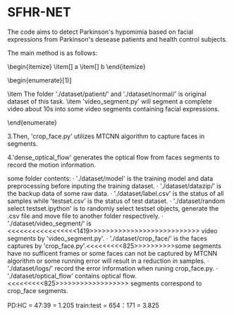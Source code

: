 # SFHR-NET

The code aims to detect Parkinson's hypomimia based on facial expressions from Parkinson's desease patients and health control subjects.

The main method is as follows:

\begin{itemize}
\item[] a
\item[] b
\end{itemize}

\begin{enumerate}[1)]

\item The folder './dataset/patient/' and './dataset/normal/' is original dataset of this task. 
\item 'video_segment.py' will segment a complete video about 10s into some video segments containing facial expressions.

\end{enumerate}


3.Then, 'crop_face.py' utilizes MTCNN algorithm to capture faces in segments.

4.'dense_optical_flow' generates the optical flow from faces segments to record the motion information.

some folder contents:
· './dataset/model' is the training model and data preprocessing before inputing the training dataset.
· './dataset/datazip/' is the backup data of some raw data.
· './dataset/label.csv' is the status of all samples while 'testset.csv' is the status of test dataset.
· './dataset/random select testset.ipython' is to randomly select testset objects, generate the .csv file and move file to another folder respectively.
· './dataset/video_segment/' is <<<<<<<<<<<<<<<<<1419>>>>>>>>>>>>>>>>>>>>>>>>>>> video segments by 'video_segment.py'.
· './dataset/crop_face/' is the faces captures by 'crop_face.py'.<<<<<<<<<825>>>>>>>>>>some segments have no sufficent frames or some faces can not be captured by MTCNN algorithm or some running error will result in a reduction in samples.
· './dataset/logs/' record the error information when runing crop_face.py.
· './dataset/optical_flow' contains optical flow.<<<<<<<<<825>>>>>>>>>>>>>>>>>> segments correspond to crop_face segments.


PD:HC = 47:39 = 1.205
train:test = 654：171 = 3.825
